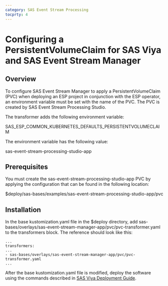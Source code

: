 ```yaml
---
category: SAS Event Stream Processing
tocprty: 4
---
```


# Configuring a PersistentVolumeClaim for SAS Viya and SAS Event Stream Manager

## Overview

To configure SAS Event Stream Manager to apply a PersistentVolumeClaim (PVC) 
when deploying an ESP project in conjunction with the ESP operator, 
an environment variable must be set with the name of the PVC. The PVC is 
created by SAS Event Stream Processing Studio.

The transformer adds the following environment variable:

SAS_ESP_COMMON_KUBERNETES_DEFAULTS_PERSISTENTVOLUMECLAIM

The environment variable has the following value:

sas-event-stream-processing-studio-app

## Prerequisites

You must create the sas-event-stream-processing-studio-app PVC by applying 
the configuration that can be found in the following location:

$deploy/sas-bases/examples/sas-event-stream-processing-studio-app/pvc

## Installation

In the base kustomization.yaml file in the $deploy directory, add 
sas-bases/overlays/sas-event-stream-manager-app/pvc/pvc-transformer.yaml to the 
transformers block. The reference should look like this:

```
...
transformers:
...
- sas-bases/overlays/sas-event-stream-manager-app/pvc/pvc-transformer.yaml
...
```

After the base kustomization.yaml file is modified, deploy the software using 
the commands described in [SAS Viya Deployment Guide](http://documentation.sas.com/?cdcId=itopscdc&cdcVersion=default&docsetId=dplyml0phy0dkr&docsetTarget=titlepage.htm).